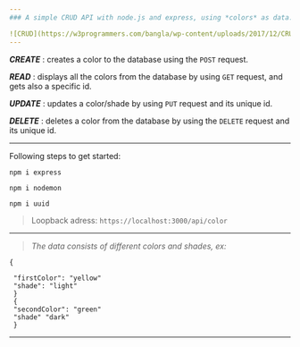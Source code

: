 ```yaml
---
### A simple CRUD API with node.js and express, using *colors* as data.

![CRUD](https://w3programmers.com/bangla/wp-content/uploads/2017/12/CRUD.png)
---
```

__*CREATE*__ : creates a color to the database using the ``POST`` request.

__*READ*__ : displays all the colors from the database by using ``GET`` request, and gets also a specific id.

__*UPDATE*__ : updates a color/shade by using ``PUT`` request and its unique id.

__*DELETE*__ : deletes a color from the database by using the ``DELETE`` request and its unique id.

---
Following steps to get started:

  ` npm i express `

  ` npm i nodemon `

  ` npm i uuid `


> Loopback adress: `` https://localhost:3000/api/color ``

--- 

> *The data consists of different colors and shades, ex:*

```
{

 "firstColor": "yellow"
 "shade": "light"
 }
 {
 "secondColor": "green"
 "shade" "dark"
 }
```
----------------


